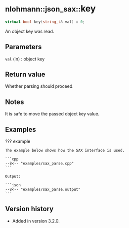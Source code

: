 # <small>nlohmann::json_sax::</small>key

```cpp
virtual bool key(string_t& val) = 0;
```

An object key was read.

## Parameters

`val` (in)
:   object key

## Return value

Whether parsing should proceed.

## Notes

It is safe to move the passed object key value.

## Examples

??? example

    The example below shows how the SAX interface is used.

    ```cpp
    --8<-- "examples/sax_parse.cpp"
    ```

    Output:

    ```json
    --8<-- "examples/sax_parse.output"
    ```

## Version history

- Added in version 3.2.0.
